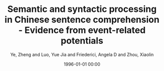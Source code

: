 ---
layout: post
title: Semantic and syntactic processing in Chinese sentence comprehension - Evidence from event-related potentials

date: 1996-01-01 00:00
author: Ye, Zheng and Luo, Yue Jia and Friederici, Angela D and Zhou, Xiaolin
tags: ["elan","n400","semantic","sentence comprehension","syntactic"]
journal: Brain Research

link: https://doi.org/10.1016/j.brainres.2005.11.085

year: 2006
---
